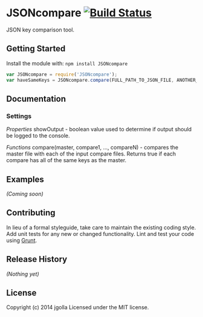 # JSONcompare [![Build Status](https://secure.travis-ci.org/jgolla/JSONcompare.png?branch=master)](http://travis-ci.org/jgolla/JSONcompare)

JSON key comparison tool.

## Getting Started
Install the module with: `npm install JSONcompare`

```javascript
var JSONcompare = require('JSONcompare');
var haveSameKeys = JSONcompare.compare(FULL_PATH_TO_JSON_FILE, ANOTHER_FULL_PATH);
```

## Documentation
### Settings
_Properties_
showOutput - boolean value used to determine if output should be logged to the console.

_Functions_
compare(master, compare1, ..., compareN) - compares the master file with each of the input compare files. Returns true if each compare has all of the same keys as the master.

## Examples
_(Coming soon)_

## Contributing
In lieu of a formal styleguide, take care to maintain the existing coding style. Add unit tests for any new or changed functionality. Lint and test your code using [Grunt](http://gruntjs.com/).

## Release History
_(Nothing yet)_

## License
Copyright (c) 2014 jgolla
Licensed under the MIT license.
